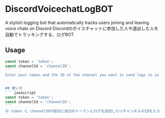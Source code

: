 # DiscordVoicechatLogBOT
A stylish logging bot that automatically tracks users joining and leaving voice chats on Discord
Discordのボイスチャットに参加した人や退出した人を自動でトラッキングする、ログBOT

## Usage
```` javascript
const token = 'token';
const channelId = 'channelID';
```
Enter your token and the ID of the channel you want to send logs to in the token and channelID parts of ````, and run it in discord.js.


## 使い方
``` javascript
const token = 'token';
const channelId = 'channelID';
```
の token と channelIDの部分に自分のトークンとログを送信したいチャンネルのIDを入力し、discord.jsで実行する。
